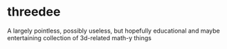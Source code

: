 # threedee
A largely pointless, possibly useless, but hopefully educational and maybe entertaining collection of 3d-related math-y things
